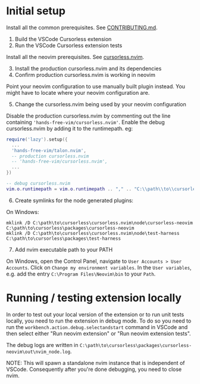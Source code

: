 # Initial setup

Install all the common prerequisites. See [CONTRIBUTING.md](./CONTRIBUTING.md).

1. Build the VSCode Cursorless extension
2. Run the VSCode Cursorless extension tests

Install all the neovim prerequisites. See [cursorless.nvim](https://github.com/hands-free-vim/cursorless.nvim/tree/main#prerequisites).

3. Install the production cursorless.nvim and its dependencies
4. Confirm production cursorless.nvim is working in neovim

Point your neovim configuration to use manually built plugin instead. You might have to locate where your neovim configuration are.

5. Change the cursorless.nvim being used by your neovim configuration

Disable the production cursorless.nvim by commenting out the line containing `'hands-free-vim/cursorless.nvim'`. Enable the debug cursorless.nvim by adding it to the runtimepath. eg:

```lua
require('lazy').setup({
  ...
  'hands-free-vim/talon.nvim',
  -- production cursorless.nvim
  -- 'hands-free-vim/cursorless.nvim',
  ...
})

-- debug cursorless.nvim
vim.o.runtimepath = vim.o.runtimepath .. "," .. "C:\\path\\to\\cursorless\\cursorless.nvim"
```

6. Create symlinks for the node generated plugins:

On Windows:

```
mklink /D C:\path\to\cursorless\cursorless.nvim\node\cursorless-neovim C:\path\to\cursorless\packages\cursorless-neovim
mklink /D C:\path\to\cursorless\cursorless.nvim\node\test-harness C:\path\to\cursorless\packages\test-harness
```

7. Add nvim executable path to your PATH

On Windows, open the Control Panel, navigate to `User Accounts > User Accounts`. Click on `Change my environment variables`. In the `User variables`, e.g. add the entry `C:\Program Files\Neovim\bin` to your `Path`.

# Running / testing extension locally

In order to test out your local version of the extension or to run unit tests locally, you need to run the extension in debug mode. To do so you need to run the `workbench.action.debug.selectandstart` command in VSCode and then select either "Run neovim extension" or "Run neovim extension tests".

The debug logs are written in `C:\path\to\cursorless\packages\cursorless-neovim\out\nvim_node.log`.

NOTE: This will spawn a standalone nvim instance that is independent of VSCode. Consequently after you're done debugging, you need to close nvim.
